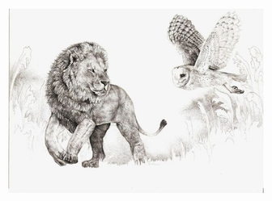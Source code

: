 [category]: <> (Life)
[date]: <> (2023/01/15)
[title]: <> (Own Lion)
[pandoc]: <> ()

<br>
<center>
<img src="../images/lion-owl/own-lion.jpg" class="padded" /><br><br>
<center>
<br>

</center>
